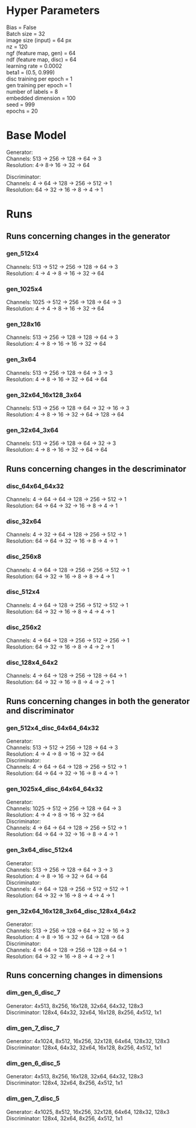# Hyper Parameters
Bias = False\
Batch size = 32\
image size (input) = 64 px\
nz = 120\
ngf (feature map, gen) = 64\
ndf (feature map, disc) = 64\
learning rate = 0.0002\
beta1 = (0.5, 0.999)\
disc training per epoch = 1\
gen training per epoch = 1\
number of labels = 8\
embedded dimension = 100\
seed = 999\
epochs = 20

# Base Model
Generator:\
Channels: 513 → 256 → 128 → 64 → 3\
Resolution: 4→ 8→ 16 → 32 → 64

Discriminator:\
Channels: 4 → 64 → 128 → 256 → 512 → 1\
Resolution: 64 → 32 → 16 → 8 → 4 → 1

# Runs

## Runs concerning changes in the generator
### gen_512x4
Channels: 513 → 512 → 256 → 128 → 64 → 3\
Resolution: 4 → 4 → 8 → 16 → 32 → 64

### gen_1025x4
Channels: 1025 → 512 → 256 → 128 → 64 → 3\
Resolution: 4 → 4 → 8 → 16 → 32 → 64

### gen_128x16
Channels: 513 → 256 → 128 → 128 → 64 → 3\
Resolution: 4 → 8 → 16 → 16 → 32 → 64

### gen_3x64
Channels: 513 → 256 → 128 → 64 → 3 → 3\
Resolution: 4 → 8 → 16 → 32 → 64 → 64

### gen_32x64_16x128_3x64
Channels: 513 → 256 → 128 → 64 → 32 → 16 → 3\
Resolution: 4 → 8 → 16 → 32 → 64 → 128 → 64

### gen_32x64_3x64
Channels: 513 → 256 → 128 → 64 → 32 → 3\
Resolution: 4 → 8 → 16 → 32 → 64 → 64


## Runs concerning changes in the descriminator
### disc_64x64_64x32
Channels: 4 → 64 → 64 → 128 → 256 → 512 → 1\
Resolution: 64 → 64 → 32 → 16 → 8 → 4 → 1

### disc_32x64
Channels: 4 → 32 → 64 → 128 → 256 → 512 → 1\
Resolution: 64 → 64 → 32 → 16 → 8 → 4 → 1

### disc_256x8
Channels: 4 → 64 → 128 → 256 → 256 → 512 → 1\
Resolution: 64 → 32 → 16 → 8 → 8 → 4 → 1

### disc_512x4
Channels: 4 → 64 → 128 → 256 → 512 → 512 → 1\
Resolution: 64 → 32 → 16 → 8 → 4 → 4 → 1

### disc_256x2
Channels: 4 → 64 → 128 → 256 → 512 → 256 → 1\
Resolution: 64 → 32 → 16 → 8 → 4 → 2 → 1

### disc_128x4_64x2
Channels: 4 → 64 → 128 → 256 → 128 → 64 → 1\
Resolution: 64 → 32 → 16 → 8 → 4 → 2 → 1

## Runs concerning changes in both the generator and discriminator
### gen_512x4_disc_64x64_64x32
Generator:\
Channels: 513 → 512 → 256 → 128 → 64 → 3\
Resolution: 4 → 4 → 8 → 16 → 32 → 64\
Discriminator:\
Channels: 4 → 64 → 64 → 128 → 256 → 512 → 1\
Resolution: 64 → 64 → 32 → 16 → 8 → 4 → 1

### gen_1025x4_disc_64x64_64x32
Generator:\
Channels: 1025 → 512 → 256 → 128 → 64 → 3\
Resolution: 4 → 4 → 8 → 16 → 32 → 64\
Discriminator:\
Channels: 4 → 64 → 64 → 128 → 256 → 512 → 1\
Resolution: 64 → 64 → 32 → 16 → 8 → 4 → 1

### gen_3x64_disc_512x4
Generator:\
Channels: 513 → 256 → 128 → 64 → 3 → 3\
Resolution: 4 → 8 → 16 → 32 → 64 → 64\
Discriminator:\
Channels: 4 → 64 → 128 → 256 → 512 → 512 → 1\
Resolution: 64 → 32 → 16 → 8 → 4 → 4 → 1

### gen_32x64_16x128_3x64_disc_128x4_64x2
Generator:\
Channels: 513 → 256 → 128 → 64 → 32 → 16 → 3\
Resolution: 4 → 8 → 16 → 32 → 64 → 128 → 64\
Discriminator:\
Channels: 4 → 64 → 128 → 256 → 128 → 64 → 1\
Resolution: 64 → 32 → 16 → 8 → 4 → 2 → 1

## Runs concerning changes in dimensions
### dim_gen_6_disc_7
Generator: 4x513, 8x256, 16x128, 32x64, 64x32, 128x3\
Discriminator: 128x4, 64x32, 32x64, 16x128, 8x256, 4x512, 1x1

### dim_gen_7_disc_7
Generator: 4x1024, 8x512, 16x256, 32x128, 64x64, 128x32, 128x3\
Discriminator: 128x4, 64x32, 32x64, 16x128, 8x256, 4x512, 1x1

### dim_gen_6_disc_5
Generator: 4x513, 8x256, 16x128, 32x64, 64x32, 128x3\
Discriminator: 128x4, 32x64, 8x256, 4x512, 1x1

### dim_gen_7_disc_5
Generator: 4x1025, 8x512, 16x256, 32x128, 64x64, 128x32, 128x3\
Discriminator: 128x4, 32x64, 8x256, 4x512, 1x1
